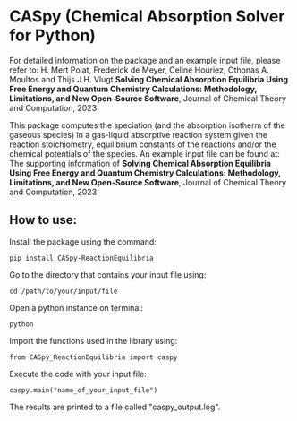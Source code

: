 # CASpy (Chemical Absorption Solver for Python)

For detailed information on the package and an example input file, please refer to:
H. Mert Polat, Frederick de Meyer, Celine Houriez, Othonas A. Moultos and Thijs J.H. Vlugt
**Solving Chemical Absorption Equilibria Using Free Energy and Quantum Chemistry Calculations: Methodology, Limitations, and New Open-Source Software**, Journal of Chemical Theory and Computation, 2023

This package computes the speciation (and the absorption isotherm of the gaseous species) in a gas-liquid absorptive reaction system given the reaction stoichiometry, equilibrium constants of the reactions and/or the chemical potentials of the species.
An example input file can be found at: The supporting information of **Solving Chemical Absorption Equilibria Using Free Energy and Quantum Chemistry Calculations: Methodology, Limitations, and New Open-Source Software**, Journal of Chemical Theory and Computation, 2023

## How to use:

Install the package using the command:
```
pip install CASpy-ReactionEquilibria
```
Go to the directory that contains your input file using:
```
cd /path/to/your/input/file
```
Open a python instance on terminal:
```
python
```
Import the functions used in the library using:
```
from CASpy_ReactionEquilibria import caspy
```
Execute the code with your input file:
```
caspy.main("name_of_your_input_file")
```
The results are printed to a file called "caspy_output.log".
